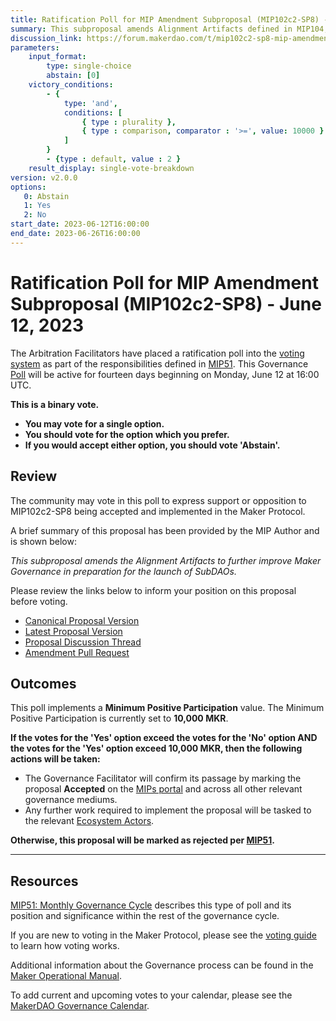 ```yaml
---
title: Ratification Poll for MIP Amendment Subproposal (MIP102c2-SP8) - June 12, 2023
summary: This subproposal amends Alignment Artifacts defined in MIP104, MIP106, MIP107, MIP108, and MIP113.
discussion_link: https://forum.makerdao.com/t/mip102c2-sp8-mip-amendment-subproposals/20761
parameters:
    input_format:
        type: single-choice
        abstain: [0]
    victory_conditions:
        - {
            type: 'and',
            conditions: [
                { type : plurality },
                { type : comparison, comparator : '>=', value: 10000 }
            ]
        }
        - {type : default, value : 2 }
    result_display: single-vote-breakdown
version: v2.0.0
options:
   0: Abstain
   1: Yes
   2: No
start_date: 2023-06-12T16:00:00
end_date: 2023-06-26T16:00:00
---
```

# Ratification Poll for MIP Amendment Subproposal (MIP102c2-SP8) - June 12, 2023

The Arbitration Facilitators have placed a ratification poll into the [voting system](https://vote.makerdao.com/polling) as part of the responsibilities defined in [MIP51](https://mips.makerdao.com/mips/details/MIP51). This Governance [Poll](https://manual.makerdao.com/governance/governance-cycle/weekly-governance-cycle#weekly-governance-cycle-definitions-mip16c1) will be active for fourteen days beginning on Monday, June 12 at 16:00 UTC.

**This is a binary vote.**
- **You may vote for a single option.**
- **You should vote for the option which you prefer.**
- **If you would accept either option, you should vote 'Abstain'.**

## Review

The community may vote in this poll to express support or opposition to MIP102c2-SP8 being accepted and implemented in the Maker Protocol.

A brief summary of this proposal has been provided by the MIP Author and is shown below:

*This subproposal amends the Alignment Artifacts to further improve Maker Governance in preparation for the launch of SubDAOs.*

Please review the links below to inform your position on this proposal before voting.
* [Canonical Proposal Version](TBD)
* [Latest Proposal Version](https://mips.makerdao.com/mips/details/MIP102c2SP8)
* [Proposal Discussion Thread](https://forum.makerdao.com/t/mip102c2-sp8-mip-amendment-subproposals/20761)
* [Amendment Pull Request](TBD)

## Outcomes

This poll implements a **Minimum Positive Participation** value. The Minimum Positive Participation is currently set to **10,000 MKR**.

**If the votes for the 'Yes' option exceed the votes for the 'No' option AND the votes for the 'Yes' option exceed 10,000 MKR, then the following actions will be taken:**
* The Governance Facilitator will confirm its passage by marking the proposal **Accepted** on the [MIPs portal](https://mips.makerdao.com/mips/list) and across all other relevant governance mediums.
* Any further work required to implement the proposal will be tasked to the relevant [Ecosystem Actors](https://mips.makerdao.com/mips/details/MIP101#7-professional-actors).

**Otherwise, this proposal will be marked as rejected per [MIP51](https://mips.makerdao.com/mips/details/MIP51#mip51c2-ratification-poll).**

---

## Resources

[MIP51: Monthly Governance Cycle](https://mips.makerdao.com/mips/details/MIP51) describes this type of poll and its position and significance within the rest of the governance cycle.

If you are new to voting in the Maker Protocol, please see the [voting guide](https://manual.makerdao.com/governance/voting-in-makerdao/on-chain-governance) to learn how voting works.

Additional information about the Governance process can be found in the [Maker Operational Manual](https://manual.makerdao.com).

To add current and upcoming votes to your calendar, please see the [MakerDAO Governance Calendar](https://manual.makerdao.com/makerdao/calendars/governance-calendar).

